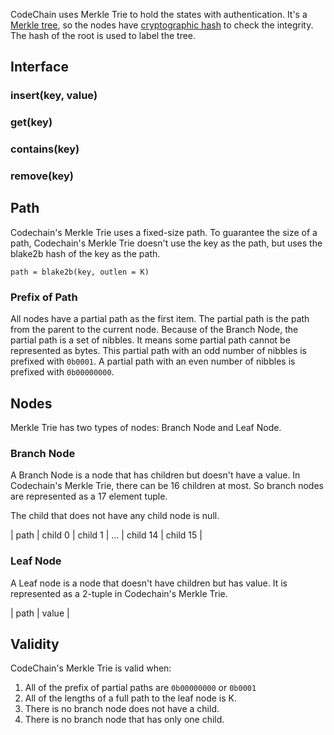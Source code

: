 CodeChain uses Merkle Trie to hold the states with authentication.
It's a [Merkle tree](https://en.wikipedia.org/wiki/Merkle_tree), so the nodes have [cryptographic hash](https://en.wikipedia.org/wiki/Cryptographic_hash_function) to check the integrity. The hash of the root is used to label the tree.

## Interface
### insert(key, value)
### get(key)
### contains(key)
### remove(key)

## Path
Codechain's Merkle Trie uses a fixed-size path. To guarantee the size of a path, Codechain's Merkle Trie doesn't use the key as the path, but uses the blake2b hash of the key as the path.
```
path = blake2b(key, outlen = K)
```
### Prefix of Path
All nodes have a partial path as the first item. The partial path is the path from the parent to the current node. Because of the Branch Node, the partial path is a set of nibbles. It means some partial path cannot be represented as bytes. This partial path with an odd number of nibbles is prefixed with `0b0001`. A partial path with an even number of nibbles is prefixed with `0b00000000`.

## Nodes
Merkle Trie has two types of nodes: Branch Node and Leaf Node.

### Branch Node
A Branch Node is a node that has children but doesn't have a value. In Codechain's Merkle Trie, there can be 16 children at most. So branch nodes are represented as a 17 element tuple.

The child that does not have any child node is null.

| path | child 0 | child 1 | ... | child 14 | child 15 |

### Leaf Node
A Leaf node is a node that doesn't have children but has value. It is represented as a 2-tuple in Codechain's Merkle Trie.

| path | value |

## Validity
CodeChain's Merkle Trie is valid when:
1. All of the prefix of partial paths are `0b00000000` or `0b0001`
1. All of the lengths of a full path to the leaf node is K.
1. There is no branch node does not have a child.
1. There is no branch node that has only one child.